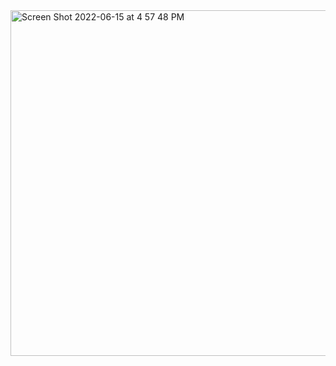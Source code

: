 <img width="553" alt="Screen Shot 2022-06-15 at 4 57 48 PM" src="https://user-images.githubusercontent.com/58959408/173769115-aca2f031-3241-47b0-b715-dbfaf1e47a83.png">
